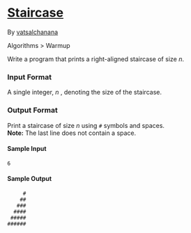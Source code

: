 # [Staircase](https://www.hackerrank.com/contests/master/challenges/staircase)
By [vatsalchanana](https://www.hackerrank.com/vatsalchanana)

Algorithms > Warmup

Write a program that prints a right-aligned staircase of size *n*.

### Input Format

A single integer, *n* , denoting the size of the staircase.

### Output Format

Print a staircase of size *n* using `#` symbols and spaces.    
**Note:** The last line does not contain a space.

#### Sample Input

```
6
```

#### Sample Output

```
     #
    ##
   ###
  ####
 #####
######
```

